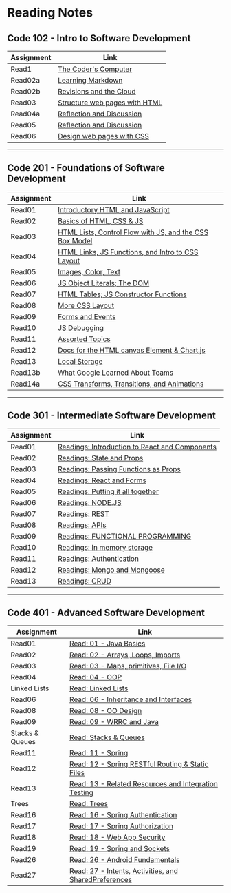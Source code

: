 # Reading Notes


## Code 102 - Intro to Software Development

| Assignment  | Link                                           |
| ----------- | -----------------------------------------------|
| Read1       | [The Coder's Computer](102/read1.md)           |
| Read02a     | [Learning Markdown](102/read02a.md)            |
| Read02b     | [Revisions and the Cloud](102/read02b.md)      |
| Read03      | [Structure web pages with HTML](102/read03.md) |
| Read04a     | [Reflection and Discussion](102/read04a.md)    |
| Read05      | [Reflection and Discussion](102/read05.md)     |
| Read06      | [ Design web pages with CSS](102/read06.md)    |

******
## Code 201 - Foundations of Software Development

| Assignment | Link                                                                     |
| -----------| -------------------------------------------------------------------------|
| Read01     | [Introductory HTML and JavaScript](201/read01.md)                        |
| Read02     | [Basics of HTML, CSS & JS](201/read02.md)                                |
| Read03     | [HTML Lists, Control Flow with JS, and the CSS Box Model](201/read03.md) |
| Read04     | [HTML Links, JS Functions, and Intro to CSS Layout](201/read04.md)       |
| Read05     | [Images, Color, Text](201/read05.md)                                     |
| Read06     | [JS Object Literals; The DOM](201/read06.md)                             |
| Read07     | [HTML Tables; JS Constructor Functions](201/read07.md)                   |
| Read08     | [ More CSS Layout](201/read08.md)                                        |
| Read09     | [Forms and Events](201/read09.md)                                        |
| Read10     | [JS Debugging](201/read10.md)                                            |
| Read11     | [Assorted Topics](201/read11.md)                                         |
| Read12     | [Docs for the HTML canvas Element & Chart.js](201/read12.md)             |
| Read13     | [Local Storage](201/read13.md)                                           |
| Read13b    | [What Google Learned About Teams](201/read13b.md)                        |
| Read14a    | [CSS Transforms, Transitions, and Animations](201/read14.md)             |

*******
## Code 301 - Intermediate Software Development


| Assignment  | Link                                                            |
| ----------- | ----------------------------------------------------------------|
| Read01      | [Readings: Introduction to React and Components](301/read01.md) |
| Read02      | [Readings: State and Props](301/read02.md)                      |
| Read03      | [Readings: Passing Functions as Props](301/read03.md)           |
| Read04      | [Readings: React and Forms](301/read04.md)                      |
| Read05      | [ Readings: Putting it all together](301/read05.md)             |
| Read06      | [Readings: NODE.JS](301/read06.md)                              |
| Read07      | [Readings: REST](301/read07.md)                                 |
| Read08      | [Readings: APIs](301/read08.md)                                 |
| Read09      | [Readings: FUNCTIONAL PROGRAMMING](301/read09.md)               |
| Read10      | [Readings: In memory storage](301/read10.md)                    |
| Read11      | [Readings: Authentication](301/read11.md)                       |
| Read12      | [Readings: Mongo and Mongoose](301/read12.md)                   |
| Read13      | [Readings: CRUD](301/read13.md)                                 |






*******
## Code 401 - Advanced Software Development

| Assignment     | Link                                                             |
| -------------- | -----------------------------------------------------------------|
| Read01         | [Read: 01 - Java Basics](401/read01.md)                          |
| Read02         | [Read: 02 - Arrays, Loops, Imports](401/read02.md)               |
| Read03         | [Read: 03 - Maps, primitives, File I/O](401/read03.md)           |
| Read04         | [Read: 04 - OOP](401/read04.md)                                  |
|Linked Lists    | [Read: Linked Lists](401/linked-list.md)                         |
| Read06         | [Read: 06 - Inheritance and Interfaces](401/read06.md)           |
| Read08         | [Read: 08 - OO Design](401/read08.md)                            |
| Read09         | [Read: 09 - WRRC and Java](401/read09.md)                        |
|Stacks & Queues | [Read: Stacks & Queues](401/read10.md)                           |
|Read11          | [Read: 11 - Spring](401/read11.md)                               |
|Read12          | [Read: 12 - Spring RESTful Routing & Static Files](401/read12.md)|
|Read13          | [Read: 13 - Related Resources and Integration Testing](401/read13.md)|
|Trees           | [Read: Trees](401/read14.md)|
|Read16          | [Read: 16 - Spring Authentication](401/read16.md)|
|Read17          | [Read: 17 - Spring Authorization](401/read17.md)|
|Read18          | [Read: 18 - Web App Security](401/read18.md)|
|Read19          | [Read: 19 - Spring and Sockets](401/read19.md)|
|Read26          | [Read: 26 - Android Fundamentals](401/read26.md)|
|Read27          | [Read: 27 - Intents, Activities, and SharedPreferences](401/read27.md)|

